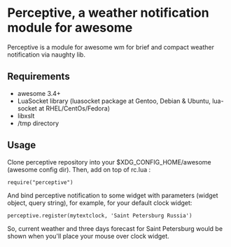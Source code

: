 Perceptive, a weather notification module for awesome
================================

Perceptive is a module for awesome wm for brief and compact
weather notification via naughty lib.

Requirements
------------
- awesome 3.4+
- LuaSocket library (luasocket package at Gentoo, Debian & Ubuntu, lua-socket at RHEL/CentOs/Fedora)
- libxslt
- /tmp directory

Usage
-----
Clone perceptive repository into your $XDG_CONFIG_HOME/awesome (awesome config dir).
Then, add on top of rc.lua :

    require("perceptive")

And bind perceptive notification to some widget with parameters (widget object, query string), for example, for your default clock widget:

    perceptive.register(mytextclock, 'Saint Petersburg Russia')

So, current weather and three days forecast for Saint Petersburg would be shown when you'll place your mouse over clock widget.
